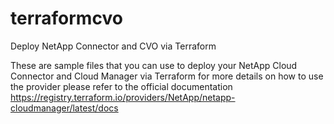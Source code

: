 # terraformcvo
Deploy NetApp Connector and CVO via Terraform


These are sample files that you can use to deploy your NetApp Cloud Connector and Cloud Manager via Terraform for more details on how to use the provider please refer to the official documentation https://registry.terraform.io/providers/NetApp/netapp-cloudmanager/latest/docs


